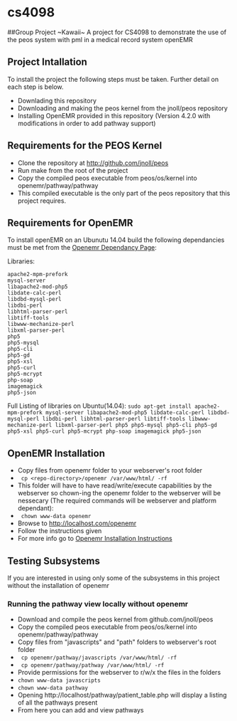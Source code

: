 # cs4098
##Group Project ~Kawaii~
A project for CS4098 to demonstrate the use of the peos system with pml in a medical record system openEMR

## Project Intallation

To install the project the following steps must be taken. Further detail on each step is below.
* Downlading this repository 
* Downloading and making the peos kernel from the jnoll/peos repository
* Installing OpenEMR provided in this repository (Version 4.2.0 with modifications in order to add pathway support)

## Requirements for the PEOS Kernel
* Clone the repository at http://github.com/jnoll/peos
* Run make from the root of the project
* Copy the compiled peos executable from peos/os/kernel into openemr/pathway/pathway
* This compiled executable is the only part of the peos repository that this project requires. 

## Requirements for OpenEMR
To install openEMR on an Ubunutu 14.04 build the following dependancies must be met from the  [Openemr Dependancy Page](http://www.open-emr.org/wiki/index.php/OpenEMR_System_Architecture#OpenEMR_Dependencies):

Libraries:

    apache2-mpm-prefork
    mysql-server
    libapache2-mod-php5
    libdate-calc-perl
    libdbd-mysql-perl
    libdbi-perl
    libhtml-parser-perl
    libtiff-tools
    libwww-mechanize-perl
    libxml-parser-perl
    php5
    php5-mysql
    php5-cli
    php5-gd
    php5-xsl
    php5-curl
    php5-mcrypt
    php-soap
    imagemagick 
    php5-json 

Full Listing of libraries on Ubuntu(14.04):  `sudo apt-get install apache2-mpm-prefork mysql-server libapache2-mod-php5 libdate-calc-perl libdbd-mysql-perl libdbi-perl libhtml-parser-perl libtiff-tools libwww-mechanize-perl libxml-parser-perl php5 php5-mysql php5-cli php5-gd php5-xsl php5-curl php5-mcrypt php-soap imagemagick php5-json `

## OpenEMR Installation

* Copy files from openemr folder to your webserver's root folder
* ` cp <repo-directory>/openemr /var/www/html/ -rf`
* This folder will have to have read/write/execute capabilities by the webserver so chown-ing the openemr folder to the webserver will be nessecary (The required commands will be webserver and platform dependant):
* ` chown www-data openemr`
* Browse to http://localhost.com/openemr
* Follow the instructions given 
* For more info go to [Openemr Installation Instructions](http://www.open-emr.org/wiki/index.php/OpenEMR_4.2.0_Linux_Installation)

## Testing Subsystems
If you are interested in using only some of the subsystems in this project without the installation of openemr

### Running the pathway view locally without openemr
* Download and compile the peos kernel from github.com/jnoll/peos
* Copy the compiled peos executable from peos/os/kernel into openemr/pathway/pathway
* Copy files from "javascripts" and "path" folders to webserver's root folder
* ` cp openemr/pathway/javascripts /var/www/html/ -rf`
* ` cp openemr/pathway/pathway /var/www/html/ -rf`
* Provide permissions for the webserver to r/w/x the files in the folders
* `chown www-data javascripts`
* `chown www-data pathway`
* Opening http://localhost/pathway/patient_table.php will display a listing of all the pathways present
* From here you can add and view pathways
